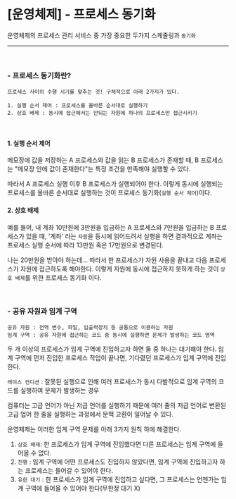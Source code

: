 # [운영체제] - 프로세스 동기화

운영체제의 프로세스 관리 서비스 중 가장 중요한 두가지 스케줄링과 `동기화`

<hr>

<br>

### - 프로세스 동기화란?

```text
프로세스 사이의 수행 시기를 맞추는 것! 구체적으로 아래 2가지가 있다.

1. 실행 순서 제어 : 프로세스를 올바른 순서대로 실행하기
2. 상호 배제 : 동시에 접근해서는 안되는 자원에 하나의 프로세스만 접근시키기
```

<br>

#### 1. 실행 순서 제어

메모장에 값을 저장하는 A 프로세스와 값을 읽는 B 프로세스가 존재할 때, B 프로세스는 "메모장 안에 값이 존재한다"는 특정 조건을 만족해야 실행할 수 있다. 

따라서 A 프로세스 실행 이후 B 프로세스가 실행되어야 한다. 이렇게 동시에 실행되는 프로세스를 올바른 순서대로 실행하는 것이 프로세스 동기화(`실행 순서 제어`)이다.

#### 2. 상호 배제

예를 들어, 내 계좌 10만원에 3만원을 입금하는 A 프로세스와 7만원을 입금하는 B 프로세스가 있을 때, '계좌' 라는 `자원`을 동시에 읽어드려서 실행을 하면 결과적으로 계좌는 프로세스 실행 순서에 따라 13만원 혹은 17만원으로 변경된다.

나는 20만원을 받아야 하는데... 따라서 한 프로세스가 자원 사용을 끝내고 다음 프로세스가 자원에 접근하도록 해야한다. 이렇게 자원에 동시에 접근하지 못하게 하는 것이 `상호 배제`를 위한 프로세스 동기화 이다.

<BR>

### - 공유 자원과 임계 구역

```TEXT
공유 자원 : 전역 변수, 파일, 입출력장치 등 공통으로 이용하는 자원
임계 구역 : 공유 자원에 접근하는 코드 중 동시에 실행하면 문제가 발생하는 코드 영역
```

두 개 이상의 프로세스가 임계 구역에 진입하고자 하면 둘 중 하나는 대기해야 한다. 임계 구역에 먼저 진입한 프로세스 작업이 끝나면, 기다렸던 프로세스가 임계 구역에 진입한다. 

`레이스 컨디션` : 잘못된 실행으로 인해 여러 프로세스가 동시 다발적으로 임계 구역의 코드를 실행하여 문제가 발생하는 경우

컴퓨터는 고급 언어가 아닌 저급 언어를 실행하기 때문에 여러 줄의 저급 언어로 변환된 고급 업어 한 줄을 실행하는 과정에서 문맥 교환이 일어날 수 있다.

운영체제는 이러한 임계 구역 문제를 아래 3가지 원칙 하에 해결한다.

1. `상호 배제`: 한 프로세스가 임계 구역에 진입했다면 다른 프로세스는 임계 구역에 들어올 수 없다.
2. `진행` : 임계 구역에 어떤 프로세스도 진입하지 않았다면, 임계 구역에 진입하고자 하는 프로세스는 들어갈 수 있어야 한다.
3. `유한 대기` : 한 프로세스가 임계 구역에 진입하고 싶다면, 그 프로세스는 언젠가는 임계 구역에 들어올 수 있어야 한다(무한정 대기 X)